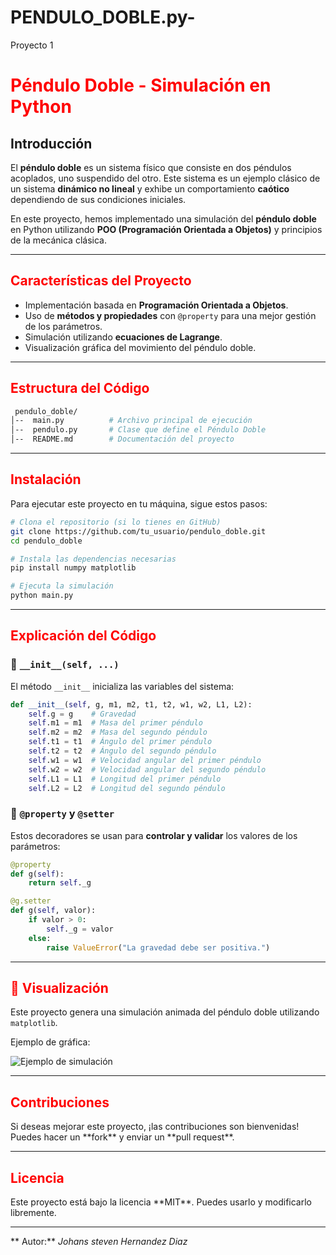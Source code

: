 # PENDULO_DOBLE.py-
Proyecto 1
<h1 style="color: red;">Péndulo Doble - Simulación en Python</h1>

##  Introducción
El **péndulo doble** es un sistema físico que consiste en dos péndulos acoplados, uno suspendido del otro. 
Este sistema es un ejemplo clásico de un sistema **dinámico no lineal** y exhibe un comportamiento **caótico** dependiendo de sus condiciones iniciales.

En este proyecto, hemos implementado una simulación del **péndulo doble** en Python utilizando **POO (Programación Orientada a Objetos)** y principios de la mecánica clásica.

---

<h2 style="color: red;"> Características del Proyecto</h2>

- Implementación basada en **Programación Orientada a Objetos**.
- Uso de **métodos y propiedades** con `@property` para una mejor gestión de los parámetros.
- Simulación utilizando **ecuaciones de Lagrange**.
- Visualización gráfica del movimiento del péndulo doble.

---

<h2 style="color: red;"> Estructura del Código</h2>

```bash
 pendulo_doble/
│--  main.py          # Archivo principal de ejecución
│--  pendulo.py       # Clase que define el Péndulo Doble
│--  README.md        # Documentación del proyecto
```

---

<h2 style="color: red;"> Instalación</h2>

Para ejecutar este proyecto en tu máquina, sigue estos pasos:

```bash
# Clona el repositorio (si lo tienes en GitHub)
git clone https://github.com/tu_usuario/pendulo_doble.git
cd pendulo_doble

# Instala las dependencias necesarias
pip install numpy matplotlib

# Ejecuta la simulación
python main.py
```

---

<h2 style="color: red;"> Explicación del Código</h2>

### 🔹 `__init__(self, ...)`
El método `__init__` inicializa las variables del sistema:
```python
def __init__(self, g, m1, m2, t1, t2, w1, w2, L1, L2):
    self.g = g    # Gravedad
    self.m1 = m1  # Masa del primer péndulo
    self.m2 = m2  # Masa del segundo péndulo
    self.t1 = t1  # Ángulo del primer péndulo
    self.t2 = t2  # Ángulo del segundo péndulo
    self.w1 = w1  # Velocidad angular del primer péndulo
    self.w2 = w2  # Velocidad angular del segundo péndulo
    self.L1 = L1  # Longitud del primer péndulo
    self.L2 = L2  # Longitud del segundo péndulo
```

### 🔹 `@property` y `@setter`
Estos decoradores se usan para **controlar y validar** los valores de los parámetros:
```python
@property
def g(self):
    return self._g

@g.setter
def g(self, valor):
    if valor > 0:
        self._g = valor
    else:
        raise ValueError("La gravedad debe ser positiva.")
```

---

<h2 style="color: red;">🎥 Visualización</h2>

Este proyecto genera una simulación animada del péndulo doble utilizando `matplotlib`.

Ejemplo de gráfica:

![Ejemplo de simulación](https://upload.wikimedia.org/wikipedia/commons/5/5f/Doble_pendulo_animacion.gif)

---

<h2 style="color: red;"> Contribuciones</h2>
Si deseas mejorar este proyecto, ¡las contribuciones son bienvenidas! Puedes hacer un **fork** y enviar un **pull request**. 

---

<h2 style="color: red;"> Licencia</h2>
Este proyecto está bajo la licencia **MIT**. Puedes usarlo y modificarlo libremente.

---

** Autor:** *Johans steven Hernandez Diaz*

